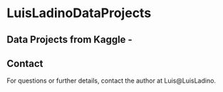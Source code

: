 # LuisLadinoDataProjects

## Data Projects from Kaggle -

## Contact

For questions or further details, contact the author at Luis@LuisLadino.
